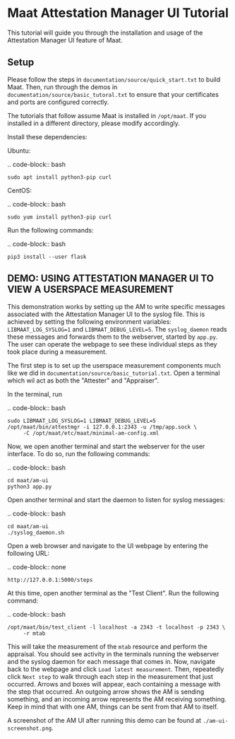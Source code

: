 <!--
Copyright 2023 United States Government

Licensed under the Apache License, Version 2.0 (the "License");
you may not use this file except in compliance with the License.
You may obtain a copy of the License at

   http://www.apache.org/licenses/LICENSE-2.0

Unless required by applicable law or agreed to in writing, software
distributed under the License is distributed on an "AS IS" BASIS,
WITHOUT WARRANTIES OR CONDITIONS OF ANY KIND, either express or implied.
See the License for the specific language governing permissions and
limitations under the License.
-->

Maat Attestation Manager UI Tutorial
=====================================

This tutorial will guide you through the installation and usage of the
Attestation Manager UI feature of Maat.


Setup
-----

Please follow the steps in `documentation/source/quick_start.txt` to build
Maat.  Then, run through the demos in `documentation/source/basic_tutoral.txt`
to ensure that your certificates and ports are configured correctly.

The tutorials that follow assume Maat is installed in `/opt/maat`. If you
installed in a different directory, please modify accordingly.

Install these dependencies:

Ubuntu:

.. code-block:: bash

    sudo apt install python3-pip curl

CentOS:

.. code-block:: bash

    sudo yum install python3-pip curl

Run the following commands:

.. code-block:: bash

    pip3 install --user flask

DEMO: USING ATTESTATION MANAGER UI TO VIEW A USERSPACE MEASUREMENT
-------------------------------------------------------------------

This demonstration works by setting up the AM to write specific messages
associated with the Attestation Manager UI to the syslog file.  This is achieved
by setting the following environment variables: `LIBMAAT_LOG_SYSLOG=1` and
`LIBMAAT_DEBUG_LEVEL=5`.  The `syslog_daemon` reads these messages and forwards
them to the webserver, started by `app.py`.  The user can operate the webpage to
see these individual steps as they took place during a measurement.

The first step is to set up the userspace measurement components much like we
did in `documentation/source/basic_tutorial.txt`.  Open a terminal which wil act
as both the "Attester" and "Appraiser".

In the terminal, run

.. code-block:: bash

    sudo LIBMAAT_LOG_SYSLOG=1 LIBMAAT_DEBUG_LEVEL=5 /opt/maat/bin/attestmgr -i 127.0.0.1:2343 -u /tmp/app.sock \
         -C /opt/maat/etc/maat/minimal-am-config.xml

Now, we open another terminal and start the webserver for the user interface.
To do so, run the following commands:

.. code-block:: bash

    cd maat/am-ui
    python3 app.py

Open another terminal and start the daemon to listen for syslog messages:

.. code-block:: bash

    cd maat/am-ui
    ./syslog_daemon.sh

Open a web browser and navigate to the UI webpage by entering the following URL:

.. code-block:: none

    http://127.0.0.1:5000/steps

At this time, open another terminal as the "Test Client".  Run the following command:

.. code-block:: bash

    /opt/maat/bin/test_client -l localhost -a 2343 -t localhost -p 2343 \
         -r mtab

This will take the measurement of the `mtab` resource and perform the appraisal.
You should see activity in the terminals running the webserver and the syslog
daemon for each message that comes in.  Now, navigate back to the webpage and
click `Load latest measurement`.  Then, repeatedly click `Next step` to walk
through each step in the measurement that just occurred. Arrows and boxes will
appear, each containing a message with the step that occurred.  An outgoing
arrow shows the AM is sending something, and an incoming arrow represents the AM
receiving something.  Keep in mind that with one AM, things can be sent from
that AM to itself.

A screenshot of the AM UI after running this demo can be found at `./am-ui-screenshot.png`.

